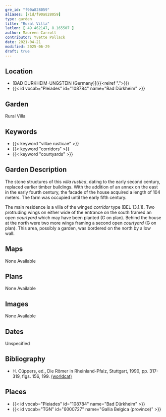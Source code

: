 ```yaml
---
gre_id: "f90a828059"
aliases: [/id/f90a828059]
type: garden
title: "Rural Villa"
latlon: [ 49.462147, 8.165507 ]
author: Maureen Carroll
contributor: Yvette Pollack
date: 2021-04-21
modified: 2025-06-29
draft: true
---
```


## Location

- [BAD DURKHEIM-UNGSTEIN (Germany)]({{<relref ".">}})
- {{< id vocab="Pleiades" id="108784" name="Bad Dürkheim" >}}

## Garden

Rural Villa

## Keywords

- {{< keyword "villae rusticae" >}}
- {{< keyword "corridors" >}}
- {{< keyword "courtyards" >}}

## Garden Description

The stone structures of this *villa rustica*, dating to the early second century, replaced earlier timber buildings. With the addition of an annex on the east in the early fourth century, the facade of the house acquired a length of 104 meters. The farm was occupied until the early fifth century.

The main residence is a villa of the winged *corridor* type (BEL 13.1.1). Two protruding wings on either wide of the entrance on the south framed an open *courtyard* which may have been planted (G on plan). Behind the house at the north were two more wings framing a second open *courtyard* (G on plan). This area, possibly a garden, was bordered on the north by a low wall.

<!-- Whole entry comes from draft file -->

## Maps

None Available

## Plans

None Available
## Images

None Available
## Dates

Unspecified

## Bibliography

- H. Cüppers, ed., Die Römer in Rheinland-Pfalz, Stuttgart, 1990, pp. 317-319, figs. 156, 199. [(worldcat)](https://search.worldcat.org/title/924024101)

## Places

- {{< id vocab="Pleiades" id="108784" name="Bad Dürkheim" >}}
- {{< id vocab="TGN" id="6000727" name="Gallia Belgica (province)" >}}

